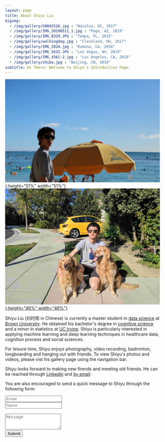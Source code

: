 ```yaml
---
layout: page
title: About Shiyu Liu
bigimg: 
  - /img/gallery/G0042516.jpg : "Waialua, HI, 2017"
  - /img/gallery/IMG_20190511_1.jpg : "Page, AZ, 2019"
  - /img/gallery/IMG_0329.JPG : "Tempa, FL, 2015"
  - /img/gallery/walkingdog.jpg : "Cleveland, OH, 2017"
  - /img/gallery/IMG_2024.jpg : "Ramona, CA, 2016"
  - /img/gallery/IMG_5622.JPG : "Las Vegas, NV, 2019"
  - /img/gallery/IMG_4361-2.jpg : "Los Angeles, CA, 2018"
  - /img/gallery/shiba.jpg : "Beijing, CN, 2019"
subtitle: Hi There! Welcome to Shiyu's Introduction Page.
---
```



![](/img/gallery/IMG_2522_1.JPG){:height="51%" width="51%"}    [![](/img/dogs.jpg){:height="46%" width="46%"}](https://faculty.sites.uci.edu/weinings/)

<span class="fa fa-graduation-cap about-icon"></span> 
Shiyu Liu (刘时雨 in Chinese) is currently a master student in [data science](dsi.brown.edu) at [Brown University](http://brown.edu). He obtained his bachelor's degree in [cognitive science](https://www.cogsci.uci.edu/) and a minor in statistics at [UC Irvine](http://uci.edu). Shiyu is particularly interested in applying machine learning and deep learning techniques in healthcare data, cognition process and social sciences. 

<span class="fa fa-heart about-icon"></span> 
For leisure time, Shiyu enjoys photography, video recording, badminton, longboarding and hanging out with friends. To view Shiyu's photos and videos, please vist his gallery page using the navigation bar.

<span class="fa fa-envelope about-icon"></span> Shiyu looks forward to making new firends and meeting old friends. He can be reached through [Linkedin](https://www.linkedin.com/in/shiyu-liu1/) and <a href = "mailto: shiyuliu001@gmail.com">by email</a>.
<form action="https://formspree.io/xyyprgkq" method="POST" class="form" id="contact-form">
  <p>You are also encouraged to send a quick message to Shiyu through the following form: </p>
  <div class="row">
    <div class="col-xs-6">
      <input type="email" name="_replyto" class="form-control input-lg" placeholder="Email" title="Email">
    </div>
    <div class="col-xs-6">
      <input type="text" name="name" class="form-control input-lg" placeholder="Name" title="Name">
    </div>
  </div>
  <input type="hidden" name="_subject" value="New submission">
  <br>
  <textarea type="text" name="content" class="form-control input-lg" placeholder="Message" title="Message" required="required" rows="3"></textarea>
  <input type="text" name="_gotcha" style="display:none">
  <input type="hidden" name="_next" value="?message=Your message was sent successfully, thanks!" />
  <!-- <div style="font-size: 12px; margin: -10px 0 10px;"> </div> -->
  <br>
  <button type="submit" class="btn btn-lg btn-primary">Submit</button>
</form>

<script type="text/javascript" src="//rf.revolvermaps.com/0/0/6.js?i=5r3v0e1klp6&amp;m=0&amp;c=007eff&amp;cr1=ffc000&amp;f=arial&amp;l=0&amp;rs=30&amp;as=30" async="async"></script>
